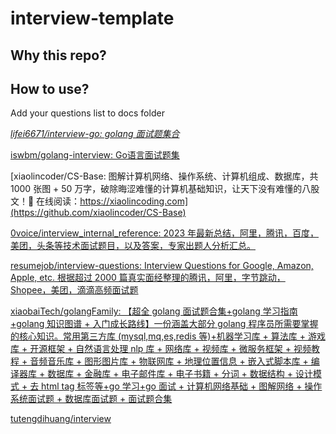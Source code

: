 # interview-template






## Why this repo?


## How to use?

Add your questions list to docs folder





*[lifei6671/interview-go: golang 面试题集合](https://github.com/lifei6671/interview-go)*

[iswbm/golang-interview: Go语言面试题集](https://github.com/iswbm/golang-interview)

[xiaolincoder/CS-Base: 图解计算机网络、操作系统、计算机组成、数据库，共 1000 张图 + 50 万字，破除晦涩难懂的计算机基础知识，让天下没有难懂的八股文！🚀 在线阅读：https://xiaolincoding.com](https://github.com/xiaolincoder/CS-Base)

[0voice/interview_internal_reference: 2023 年最新总结，阿里，腾讯，百度，美团，头条等技术面试题目，以及答案，专家出题人分析汇总。](https://github.com/0voice/interview_internal_reference)

[resumejob/interview-questions: Interview Questions for Google, Amazon, Apple, etc. 根据超过 2000 篇真实面经整理的腾讯，阿里，字节跳动，Shopee，美团，滴滴高频面试题](https://github.com/resumejob/interview-questions)




[xiaobaiTech/golangFamily: 【超全 golang 面试题合集+golang 学习指南+golang 知识图谱 + 入门成长路线】一份涵盖大部分 golang 程序员所需要掌握的核心知识。常用第三方库 (mysql,mq,es,redis 等)+机器学习库 + 算法库 + 游戏库 + 开源框架 + 自然语言处理 nlp 库 + 网络库 + 视频库 + 微服务框架 + 视频教程 + 音频音乐库 + 图形图片库 + 物联网库 + 地理位置信息 + 嵌入式脚本库 + 编译器库 + 数据库 + 金融库 + 电子邮件库 + 电子书籍 + 分词 + 数据结构 + 设计模式 + 去 html tag 标签等+go 学习+go 面试 + 计算机网络基础 + 图解网络 + 操作系统面试题 + 数据库面试题 + 面试题合集](https://github.com/xiaobaiTech/golangFamily)



[tutengdihuang/interview](https://github.com/tutengdihuang/interview)


